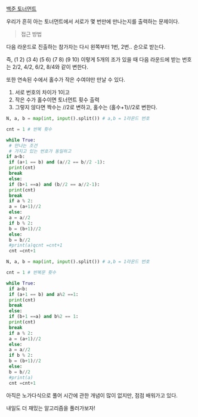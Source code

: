 [백준 토너먼트](https://www.acmicpc.net/problem/1057)

우리가 흔히 아는 토너먼트에서 서로가 몇 번만에 만나는지를 출력하는 문제이다.

> 접근 방법 

다음 라운드로 진출하는 참가자는 다시 왼쪽부터 1번, 2번.. 순으로 받는다. 

즉, (1 2) (3 4) (5 6) (7 8) (9 10) 이렇게 5개의 조가 있을 때 다음 라운드에 받는 번호는 2/2, 4/2, 6/2, 8/4와 같이 변한다.

또한 연속된 수에서 홀수가 작은 수여야만 만날 수 있다.

1. 서로 번호의 차이가 1이고
2. 작은 수가 홀수이면 토너먼트 횟수 출력
3. 그렇지 않다면 짝수는 //2로 변하고, 홀수는 (홀수+1)//2로 변한다.

```python
N, a, b = map(int, input().split()) # a,b = 1라운드 번호

cnt = 1 # 반복 횟수

while True:
 # 만나는 조건
 # 가지고 있는 번호가 동일하고 
if a<b:
 if (a+1 == b) and (a//2 == b//2 -1):
 print(cnt)
 break
 else:
 if (b+1 ==a) and (b//2 == a//2-1):
 print(cnt)
 break
 if a % 2:
 a = (a+1)//2
 else:
 a = a//2
 if b % 2:
 b = (b+1)//2
 else:
 b = b//2
 #print(a)qcnt =cnt+1
 cnt =cnt+1
```

```python
N, a, b = map(int, input().split()) # a,b = 1라운드 번호

cnt = 1 # 반복문 횟수

while True:
 if a<b:
 if (a+1 == b) and a%2 ==1:
 print(cnt)
 break
 else:
 if (b+1 ==a) and b%2 == 1:
 print(cnt)
 break
 if a % 2:
 a = (a+1)//2
 else:
 a = a//2
 if b % 2:
 b = (b+1)//2
 else:
 b = b//2
 #print(a)
 cnt =cnt+1
```

아직은 노가다식으로 풀어 시간에 관한 개념이 많이 없지만, 점점 배워가고 있다.

내일도 더 재밌는 알고리즘을 풀러가보자!
